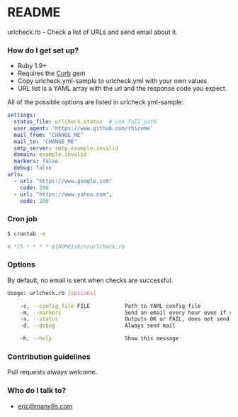 # README #

urlcheck.rb - Check a list of URLs and send email about it.

### How do I get set up? ###

* Ruby 1.9+
* Requires the [Curb](https://github.com/taf2/curb) gem
* Copy urlcheck.yml-sample to urlcheck.yml with your own values
* URL list is a YAML array with the url and the response code you expect. 

All of the possible options are listed in urlcheck.yml-sample:
```yaml
settings:
  status_file: urlcheck.status  # use full path
  user_agent: 'https://www.github.com/rhizome'
  mail_from: "CHANGE_ME"
  mail_to: "CHANGE_ME"
  smtp_server: smtp.example.invalid
  domain: example.invalid
  markers: false
  debug: false
urls:
  - url: "https://www.google.com"
    code: 200
  - url: "https://www.yahoo.com",
    code: 200
```

### Cron job ###
```bash
$ crontab -e 

# */5 * * * * ${HOME}/bin/urlcheck.rb 
```

### Options ###
By default, no email is sent when checks are successful. 
```bash
Usage: urlcheck.rb [options]

    -c, --config_file FILE           Path to YAML config file
    -m, --markers                    Send an email every hour even if successful 
    -s, --status                     Outputs OK or FAIL, does not send mail
    -d, --debug                      Always send mail

    -h, --help                       Show this message

```

### Contribution guidelines ###

Pull requests always welcome.

### Who do I talk to? ###

* eric@many9s.com
